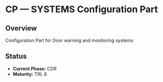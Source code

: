 # CP — SYSTEMS Configuration Part

## Overview
Configuration Part for Door warning and monitoring systems

## Status
- **Current Phase:** CDR
- **Maturity:** TRL 6
